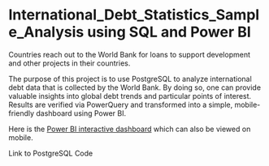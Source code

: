 # International_Debt_Statistics_Sample_Analysis using SQL and Power BI
Countries reach out to the World Bank for loans to support development and other projects in their countries. 

The purpose of this project is to use PostgreSQL to analyze international debt data that is collected by the World Bank. By doing so, one can provide valuable insights into global debt trends and particular points of interest. Results are verified via PowerQuery and transformed into a simple, mobile-friendly dashboard using Power BI. 

Here is the [Power BI interactive dashboard](https://app.powerbi.com/view?r=eyJrIjoiZjk2Zjg0NGYtZjc4Yi00YmQ1LWJiZmItZDg0NTA2NmMwYjQyIiwidCI6ImI5ZGYzOWRiLTM3NDUtNGZjOC04Y2EzLWVkNjFmNjkzOWMxMyIsImMiOjZ9) which can also be viewed on mobile.


Link to PostgreSQL Code
